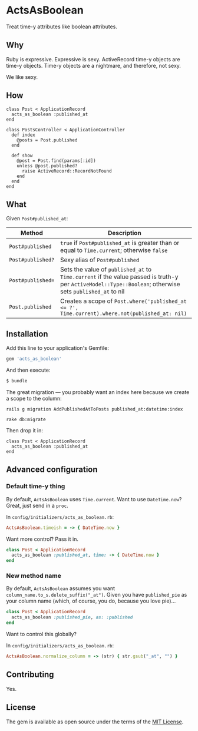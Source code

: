 # ActsAsBoolean

Treat time-y attributes like boolean attributes.
    
## Why

Ruby is expressive. Expressive is sexy. ActiveRecord time-y objects are time-y objects. Time-y objects are a nightmare, and therefore, not sexy. 

We like sexy.

## How

    class Post < ApplicationRecord
      acts_as_boolean :published_at 
    end 

    class PostsController < ApplicationController
      def index
        @posts = Post.published 
      end
      
      def show
        @post = Post.find(params[:id])
        unless @post.published?
          raise ActiveRecord::RecordNotFound
        end
      end 
    end  

## What 

Given `Post#published_at`:

| Method            | Description
| ----------------- | -----------
| `Post#published`  | `true` if `Post#published_at` is greater than or equal to `Time.current`; otherwise `false` 
| `Post#published?` | Sexy alias of `Post#published`
| `Post#published=` | Sets the value of `published_at` to `Time.current` if the value passed is truth-y per `ActiveModel::Type::Boolean`; otherwise sets `published_at` to nil
| `Post.published`  | Creates a scope of `Post.where('published_at <= ?', Time.current).where.not(published_at: nil)`

## Installation

Add this line to your application's Gemfile:

```ruby
gem 'acts_as_boolean'
```

And then execute:

```bash
$ bundle
```

The great migration — you probably want an index here because we create a scope to the column:

`rails g migration AddPublishedAtToPosts published_at:datetime:index`

`rake db:migrate`

Then drop it in:

    class Post < ApplicationRecord
      acts_as_boolean :published_at 
    end
    
## Advanced configuration

### Default time-y thing

By default, `ActsAsBoolean` uses `Time.current`. Want to use `DateTime.now`? Great, just send in a `proc`.
 
In `config/initializers/acts_as_boolean.rb`:

```ruby
ActsAsBoolean.timeish = -> { DateTime.now }
```

Want more control? Pass it in.

```ruby
class Post < ApplicationRecord
  acts_as_boolean :published_at, time: -> { DateTime.now }
end 
```
### New method name

By default, `ActsAsBoolean` assumes you want `column_name.to_s.delete_suffix("_at")`. Given you have `published_pie` as your column name (which, of course, you do, because you love pie)...
    
```ruby
class Post < ApplicationRecord
  acts_as_boolean :published_pie, as: :published
end 
```    

Want to control this globally?

In `config/initializers/acts_as_boolean.rb`:

```ruby
ActsAsBoolean.normalize_column = -> (str) { str.gsub("_at", "") }
```

## Contributing

Yes.

## License

The gem is available as open source under the terms of the [MIT License](https://opensource.org/licenses/MIT).
